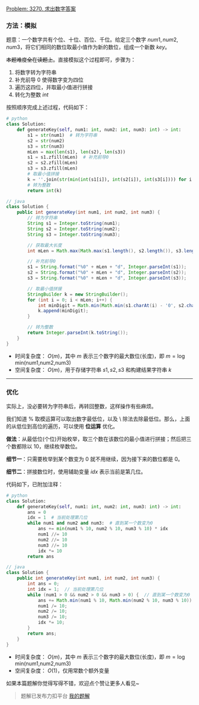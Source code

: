 [Problem: 3270. 求出数字答案](https://leetcode.cn/problems/find-the-key-of-the-numbers/description/)

### 方法：模拟

题意：一个数字共有个位、十位、百位、千位。给定三个数字 $num1,num2,num3$，将它们相同的数位取最小值作为新的数位，组成一个新数 $key$。

~~本题难度全在读题上~~。直接模拟这个过程即可，步骤为：

1. 将数字转为字符串
2. 补充前导 $0$ 使得数字变为四位
3. 遍历这四位，并取最小值进行拼接
4. 转化为整数 $int$

按照顺序完成上述过程，代码如下：

```Python
# python
class Solution:
    def generateKey(self, num1: int, num2: int, num3: int) -> int:
        s1 = str(num1)  # 转为字符串
        s2 = str(num2)
        s3 = str(num3)
        mLen = max(len(s1), len(s2), len(s3))
        s1 = s1.zfill(mLen)  # 补充前导0
        s2 = s2.zfill(mLen)
        s3 = s3.zfill(mLen)
        # 取最小值拼接
        k = ''.join(str(min(int(s1[i]), int(s2[i]), int(s3[i]))) for i in range(mLen))
        # 转为整数
        return int(k)
```

```Java
// java
class Solution {
    public int generateKey(int num1, int num2, int num3) {
        // 转为字符串
        String s1 = Integer.toString(num1);
        String s2 = Integer.toString(num2);
        String s3 = Integer.toString(num3);

        // 获取最大长度
        int mLen = Math.max(Math.max(s1.length(), s2.length()), s3.length());

        // 补充前导0
        s1 = String.format("%0" + mLen + "d", Integer.parseInt(s1));
        s2 = String.format("%0" + mLen + "d", Integer.parseInt(s2));
        s3 = String.format("%0" + mLen + "d", Integer.parseInt(s3));

        // 取最小值拼接
        StringBuilder k = new StringBuilder();
        for (int i = 0; i < mLen; i++) {
            int minDigit = Math.min(Math.min(s1.charAt(i) - '0', s2.charAt(i) - '0'), s3.charAt(i) - '0');
            k.append(minDigit);
        }

        // 转为整数
        return Integer.parseInt(k.toString());
    }
}
```

- 时间复杂度： $O(m)$，其中 $m$ 表示三个数字的最大数位(长度)，即 $m=\text{log min(num1,num2,num3)}$
- 空间复杂度： $O(m)$，用于存储字符串 $s1,s2,s3$ 和构建结果字符串 $k$

---

### 优化

实际上，没必要转为字符串后，再转回整数，这样操作有些麻烦。

我们知道 % 取模运算可以取出数字最低位，以及 \ 除法去除最低位。那么，上面的从低位到高位的遍历，可以使用 **位运算** 优化。

**做法**：从最低位(个位)开始枚举，取三个数在该数位的最小值进行拼接；然后把三个数都除以 $10$，继续枚举数位。

**细节一**：只需要枚举到某个数变为 $0$ 就不用继续，因为接下来的数位都是 $0$。

**细节二**：拼接数位时，使用辅助变量 $idx$ 表示当前是第几位。

代码如下，已附加注释：

```Python
# python
class Solution:
    def generateKey(self, num1: int, num2: int, num3: int) -> int:
        ans = 0
        idx = 1  # 当前处理第几位
        while num1 and num2 and num3:  # 直到某一个数变为0
            ans += min(num1 % 10, num2 % 10, num3 % 10) * idx
            num1 //= 10
            num2 //= 10
            num3 //= 10
            idx *= 10
        return ans
```

```Java
// java
class Solution {
    public int generateKey(int num1, int num2, int num3) {
        int ans = 0;
        int idx = 1;  // 当前处理第几位
        while (num1 > 0 && num2 > 0 && num3 > 0) {  // 直到某一个数变为0
            ans += Math.min(num1 % 10, Math.min(num2 % 10, num3 % 10)) * idx;
            num1 /= 10;
            num2 /= 10;
            num3 /= 10;
            idx *= 10;
        }
        return ans;
    }
}
```

- 时间复杂度： $O(m)$，其中 $m$ 表示三个数字的最大数位(长度)，即 $m=\text{log min(num1,num2,num3)}$
- 空间复杂度： $O(1)$，仅用常数个额外变量

如果本篇题解你觉得写得不错，欢迎点个赞让更多人看见~

> 题解已发布力扣平台 [我的题解](https://leetcode.cn/problems/find-the-key-of-the-numbers/solutions/3044203/mo-ni-zhuan-zi-fu-chuan-or-bian-li-shu-w-d3w5/)
